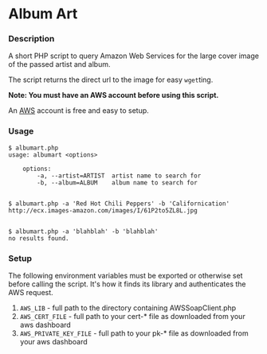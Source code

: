 # Album Art

### Description

A short PHP script to query Amazon Web Services for the large cover 
image of the passed artist and album.

The script returns the direct url to the image for easy `wget`ting.

**Note: You must have an AWS account before using this script.**

An [AWS][aws] account is free and easy to setup.

### Usage

    $ albumart.php
    usage: albumart <options>

        options:
            -a, --artist=ARTIST  artist name to search for
            -b, --album=ALBUM    album name to search for


    $ albumart.php -a 'Red Hot Chili Peppers' -b 'Californication'
    http://ecx.images-amazon.com/images/I/61P2to5ZL8L.jpg


    $ albumart.php -a 'blahblah' -b 'blahblah'
    no results found.

### Setup

The following environment variables must be exported or otherwise set 
before calling the script. It's how it finds its library and 
authenticates the AWS request.

1. `AWS_LIB` - full path to the directory containing AWSSoapClient.php
2. `AWS_CERT_FILE` - full path to your cert-\* file as downloaded from 
   your aws dashboard
3. `AWS_PRIVATE_KEY_FILE` - full path to your pk-\* file as downloaded 
   from your aws dashboard

[aws]: http://aws.amazon.com "aws at amazon"

